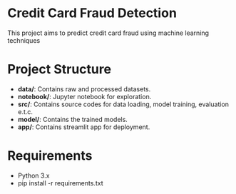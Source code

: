 # Credit Card Fraud Detection

This project aims to predict credit card fraud using machine learning techniques

# Project Structure

- **data/**: Contains raw and processed datasets.
- **notebook/**: Jupyter notebook for exploration.
- **src/**: Contains source codes for data loading, model training, evaluation e.t.c.
- **model/**: Contains the trained models.
- **app/**: Contains streamlit app for deployment.

# Requirements

- Python 3.x
- pip install -r requirements.txt
